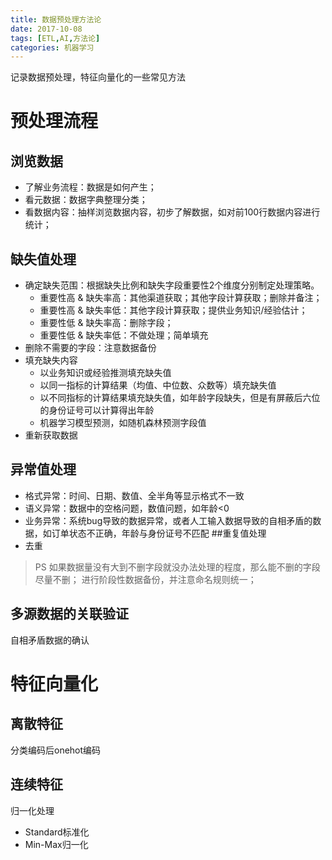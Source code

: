 ```yaml
---
title: 数据预处理方法论
date: 2017-10-08
tags: [ETL,AI,方法论]
categories: 机器学习
---
```



记录数据预处理，特征向量化的一些常见方法

<!-- more --> 

# 预处理流程
## 浏览数据
* 了解业务流程：数据是如何产生；
* 看元数据：数据字典整理分类；
* 看数据内容：抽样浏览数据内容，初步了解数据，如对前100行数据内容进行统计；

## 缺失值处理
* 确定缺失范围：根据缺失比例和缺失字段重要性2个维度分别制定处理策略。
	* 重要性高 & 缺失率高：其他渠道获取；其他字段计算获取；删除并备注；
	* 重要性高 & 缺失率低：其他字段计算获取；提供业务知识/经验估计；
	* 重要性低 & 缺失率高：删除字段；
	* 重要性低 & 缺失率低：不做处理；简单填充
* 删除不需要的字段：注意数据备份
* 填充缺失内容
	* 以业务知识或经验推测填充缺失值
	* 以同一指标的计算结果（均值、中位数、众数等）填充缺失值
	* 以不同指标的计算结果填充缺失值，如年龄字段缺失，但是有屏蔽后六位的身份证号可以计算得出年龄 
	* 机器学习模型预测，如随机森林预测字段值
* 重新获取数据
## 异常值处理
* 格式异常：时间、日期、数值、全半角等显示格式不一致
* 语义异常：数据中的空格问题，数值问题，如年龄<0
* 业务异常：系统bug导致的数据异常，或者人工输入数据导致的自相矛盾的数据，如订单状态不正确，年龄与身份证号不匹配
##重复值处理
* 去重

>PS 如果数据量没有大到不删字段就没办法处理的程度，那么能不删的字段尽量不删；
>进行阶段性数据备份，并注意命名规则统一；

## 多源数据的关联验证
自相矛盾数据的确认

# 特征向量化
## 离散特征
分类编码后onehot编码

## 连续特征
归一化处理
* Standard标准化
* Min-Max归一化